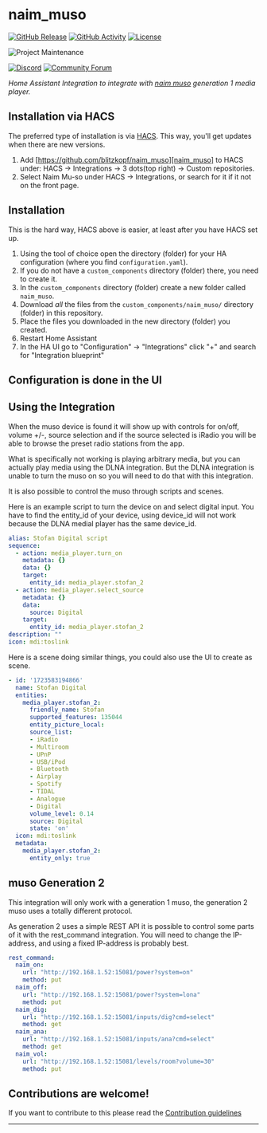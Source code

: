 # naim_muso

[![GitHub Release][releases-shield]][releases]
[![GitHub Activity][commits-shield]][commits]
[![License][license-shield]](LICENSE)

![Project Maintenance][maintenance-shield]

[![Discord][discord-shield]][discord]
[![Community Forum][forum-shield]][forum]

_Home Assistant Integration to integrate with [naim muso][naim] generation 1 media player._

## Installation via HACS
The preferred type of installation is via [HACS](https://hacs.xyz). This way, you'll get updates when there are new versions.

1. Add [https://github.com/blitzkopf/naim_muso][naim_muso] to HACS under: HACS → Integrations → 3 dots(top right) → Custom repositories.
1. Select Naim Mu-so under HACS → Integrations, or search for it if it not on the front page.


## Installation
This is the hard way, HACS above is easier, at least after you have HACS set up.

1. Using the tool of choice open the directory (folder) for your HA configuration (where you find `configuration.yaml`).
1. If you do not have a `custom_components` directory (folder) there, you need to create it.
1. In the `custom_components` directory (folder) create a new folder called `naim_muso`.
1. Download _all_ the files from the `custom_components/naim_muso/` directory (folder) in this repository.
1. Place the files you downloaded in the new directory (folder) you created.
1. Restart Home Assistant
1. In the HA UI go to "Configuration" -> "Integrations" click "+" and search for "Integration blueprint"

## Configuration is done in the UI

## Using the Integration
When the muso device is found it will show up with controls for on/off, volume +/-, source selection
and if the source selected is iRadio you will be able to browse the preset radio stations from the app.

What is specifically not working is playing arbitrary media, but you can actually play media using
the DLNA integration. But the DLNA integration is unable to turn the muso on so you will need to do
that with this integration.

It is also possible to control the muso through scripts and scenes.

Here is an example script to turn the device on and select digital input.
You have to find the entity_id of your device, using device_id will not work
because the DLNA medial player has the same device_id.

```yaml
alias: Stofan Digital script
sequence:
  - action: media_player.turn_on
    metadata: {}
    data: {}
    target:
      entity_id: media_player.stofan_2
  - action: media_player.select_source
    metadata: {}
    data:
      source: Digital
    target:
      entity_id: media_player.stofan_2
description: ""
icon: mdi:toslink
```

Here is a scene doing similar things, you could also use the UI to create as scene.

```yaml
- id: '1723583194866'
  name: Stofan Digital
  entities:
    media_player.stofan_2:
      friendly_name: Stofan
      supported_features: 135044
      entity_picture_local:
      source_list:
      - iRadio
      - Multiroom
      - UPnP
      - USB/iPod
      - Bluetooth
      - Airplay
      - Spotify
      - TIDAL
      - Analogue
      - Digital
      volume_level: 0.14
      source: Digital
      state: 'on'
  icon: mdi:toslink
  metadata:
    media_player.stofan_2:
      entity_only: true
```

<!---->
## muso Generation 2
This integration will only work with a generation 1 muso, the generation 2 muso uses a totally
different protocol.

As generation 2 uses a simple REST API it is possible to control some parts of it with the
rest_command integration. You will need to change the IP-address, and using a fixed IP-address is probably best.
```yaml
rest_command:
  naim_on:
    url: "http://192.168.1.52:15081/power?system=on"
    method: put
  naim_off:
    url: "http://192.168.1.52:15081/power?system=lona"
    method: put
  naim_dig:
    url: "http://192.168.1.52:15081/inputs/dig?cmd=select"
    method: get
  naim_ana:
    url: "http://192.168.1.52:15081/inputs/ana?cmd=select"
    method: get
  naim_vol:
    url: "http://192.168.1.52:15081/levels/room?volume=30"
    method: put
```

## Contributions are welcome!

If you want to contribute to this please read the [Contribution guidelines](CONTRIBUTING.md)

***

[naim]: https://www.naimaudio.com/
[commits-shield]: https://img.shields.io/github/commit-activity/y/blitzkopf/naim_muso.svg?style=for-the-badge
[commits]: https://github.com/blitzkopf/naim_muso/commits/main
[discord]: https://discord.gg/Qa5fW2R
[discord-shield]: https://img.shields.io/discord/330944238910963714.svg?style=for-the-badge
[exampleimg]: example.png
[forum-shield]: https://img.shields.io/badge/community-forum-brightgreen.svg?style=for-the-badge
[forum]: https://community.home-assistant.io/
[license-shield]: https://img.shields.io/github/license/blitzkopf/naim_muso.svg?style=for-the-badge
[maintenance-shield]: https://img.shields.io/badge/maintainer-Yngvi%20Þór%20Sigurjónsson%20%40blitzkopf-blue.svg?style=for-the-badge
[releases-shield]: https://img.shields.io/github/release/blitzkopf/naim_muso.svg?style=for-the-badge
[releases]: https://github.com/blitzkopf/naim_muso/releases
